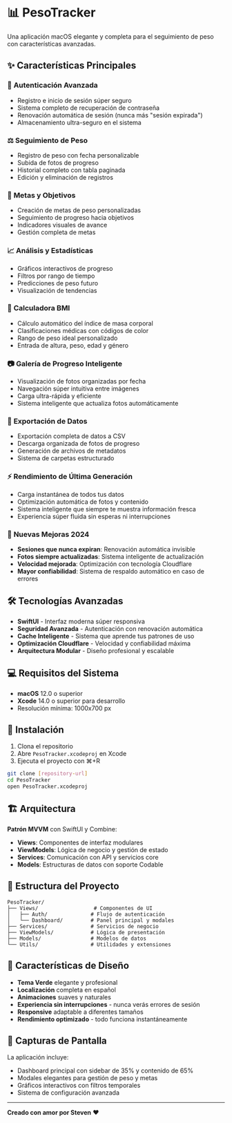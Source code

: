 # 📊 PesoTracker

Una aplicación macOS elegante y completa para el seguimiento de peso con características avanzadas.

## ✨ Características Principales

### 🔐 **Autenticación Avanzada**
- Registro e inicio de sesión súper seguro
- Sistema completo de recuperación de contraseña
- Renovación automática de sesión (nunca más "sesión expirada") 
- Almacenamiento ultra-seguro en el sistema

### ⚖️ **Seguimiento de Peso**
- Registro de peso con fecha personalizable
- Subida de fotos de progreso
- Historial completo con tabla paginada
- Edición y eliminación de registros

### 🎯 **Metas y Objetivos**
- Creación de metas de peso personalizadas
- Seguimiento de progreso hacia objetivos
- Indicadores visuales de avance
- Gestión completa de metas

### 📈 **Análisis y Estadísticas**
- Gráficos interactivos de progreso
- Filtros por rango de tiempo
- Predicciones de peso futuro
- Visualización de tendencias

### 🧮 **Calculadora BMI**
- Cálculo automático del índice de masa corporal
- Clasificaciones médicas con códigos de color
- Rango de peso ideal personalizado
- Entrada de altura, peso, edad y género

### 📷 **Galería de Progreso Inteligente**
- Visualización de fotos organizadas por fecha
- Navegación súper intuitiva entre imágenes
- Carga ultra-rápida y eficiente
- Sistema inteligente que actualiza fotos automáticamente

### 💾 **Exportación de Datos**
- Exportación completa de datos a CSV
- Descarga organizada de fotos de progreso
- Generación de archivos de metadatos
- Sistema de carpetas estructurado

### ⚡ **Rendimiento de Última Generación**
- Carga instantánea de todos tus datos
- Optimización automática de fotos y contenido
- Sistema inteligente que siempre te muestra información fresca
- Experiencia súper fluida sin esperas ni interrupciones

### 🚀 **Nuevas Mejoras 2024**
- **Sesiones que nunca expiran**: Renovación automática invisible
- **Fotos siempre actualizadas**: Sistema inteligente de actualización
- **Velocidad mejorada**: Optimización con tecnología Cloudflare  
- **Mayor confiabilidad**: Sistema de respaldo automático en caso de errores

## 🛠️ Tecnologías Avanzadas

- **SwiftUI** - Interfaz moderna súper responsiva
- **Seguridad Avanzada** - Autenticación con renovación automática  
- **Cache Inteligente** - Sistema que aprende tus patrones de uso
- **Optimización Cloudflare** - Velocidad y confiabilidad máxima
- **Arquitectura Modular** - Diseño profesional y escalable

## 💻 Requisitos del Sistema

- **macOS** 12.0 o superior
- **Xcode** 14.0 o superior para desarrollo
- Resolución mínima: 1000x700 px

## 🚀 Instalación

1. Clona el repositorio
2. Abre `PesoTracker.xcodeproj` en Xcode
3. Ejecuta el proyecto con ⌘+R

```bash
git clone [repository-url]
cd PesoTracker
open PesoTracker.xcodeproj
```

## 🏗️ Arquitectura

**Patrón MVVM** con SwiftUI y Combine:
- **Views**: Componentes de interfaz modulares
- **ViewModels**: Lógica de negocio y gestión de estado
- **Services**: Comunicación con API y servicios core
- **Models**: Estructuras de datos con soporte Codable

## 📁 Estructura del Proyecto

```
PesoTracker/
├── Views/                  # Componentes de UI
│   ├── Auth/              # Flujo de autenticación
│   └── Dashboard/         # Panel principal y modales
├── Services/              # Servicios de negocio
├── ViewModels/            # Lógica de presentación
├── Models/                # Modelos de datos
└── Utils/                 # Utilidades y extensiones
```

## 🎨 Características de Diseño

- **Tema Verde** elegante y profesional
- **Localización** completa en español
- **Animaciones** suaves y naturales
- **Experiencia sin interrupciones** - nunca verás errores de sesión
- **Responsive** adaptable a diferentes tamaños
- **Rendimiento optimizado** - todo funciona instantáneamente

## 📱 Capturas de Pantalla

La aplicación incluye:
- Dashboard principal con sidebar de 35% y contenido de 65%
- Modales elegantes para gestión de peso y metas
- Gráficos interactivos con filtros temporales
- Sistema de configuración avanzada

---

**Creado con amor por Steven** ❤️